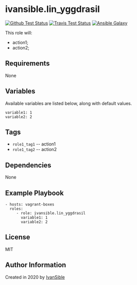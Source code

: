 # ivansible.lin_yggdrasil

[![Github Test Status](https://github.com/ivansible/lin-yggdrasil/workflows/Molecule%20test/badge.svg?branch=master)](https://github.com/ivansible/lin-yggdrasil/actions)
[![Travis Test Status](https://travis-ci.org/ivansible/lin-yggdrasil.svg?branch=master)](https://travis-ci.org/ivansible/lin-yggdrasil)
[![Ansible Galaxy](https://img.shields.io/badge/galaxy-ivansible.lin__yggdrasil-68a.svg?style=flat)](https://galaxy.ansible.com/ivansible/lin_yggdrasil/)

This role will:
 - action1;
 - action2;


## Requirements

None


## Variables

Available variables are listed below, along with default values.

    variable1: 1
    variable2: 2


## Tags

- `role1_tag1` -- action1
- `role1_tag2` -- action2


## Dependencies

None


## Example Playbook

    - hosts: vagrant-boxes
      roles:
         - role: ivansible.lin_yggdrasil
           variable1: 1
           variable2: 2


## License

MIT


## Author Information

Created in 2020 by [IvanSible](https://github.com/ivansible)
